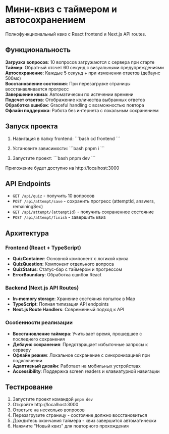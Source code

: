 # Мини-квиз с таймером и автосохранением

Полнофункциональный квиз с React frontend и Next.js API routes.

## Функциональность

**Загрузка вопросов**: 10 вопросов загружаются с сервера при старте  
**Таймер**: Обратный отсчет 60 секунд с визуальными предупреждениями  **Автосохранение**: Каждые 5 секунд + при изменении ответов (дебаунс 500мс)  
**Восстановление состояния**: При перезагрузке страницы восстанавливается прогресс  
**Завершение квиза**: Автоматически по истечении времени  
**Подсчет ответов**: Отображение количества выбранных ответов  
**Обработка ошибок**: Graceful handling с возможностью повтора  
**Офлайн поддержка**: Работа без интернета с локальным сохранением  

## Запуск проекта

1. Навигация в папку frontend:
\`\`\`bash
cd frontend
\`\`\`

2. Установите зависимости:
\`\`\`bash
pnpm i
\`\`\`

3. Запустите проект:
\`\`\`bash
pnpm dev
\`\`\`

Приложение будет доступно на http://localhost:3000

## API Endpoints

- `GET /api/quiz` - получить 10 вопросов
- `POST /api/attempt/save` - сохранить прогресс (attemptId, answers, remainingSec)
- `GET /api/attempt/{attemptId}` - получить сохраненное состояние
- `POST /api/attempt/finish` - завершить квиз

## Архитектура

### Frontend (React + TypeScript)
- **QuizContainer**: Основной компонент с логикой квиза
- **QuizQuestion**: Компонент отдельного вопроса
- **QuizStatus**: Статус-бар с таймером и прогрессом
- **ErrorBoundary**: Обработка ошибок React

### Backend (Next.js API Routes)
- **In-memory storage**: Хранение состояния попыток в Map
- **TypeScript**: Полная типизация API endpoints
- **Next.js Route Handlers**: Современный подход к API

### Особенности реализации
- **Восстановление таймера**: Учитывает время, прошедшее с последнего сохранения
- **Дебаунс сохранения**: Предотвращает избыточные запросы к серверу  
- **Офлайн режим**: Локальное сохранение с синхронизацией при подключении
- **Адаптивный дизайн**: Работает на мобильных устройствах
- **Accessibility**: Поддержка screen readers и клавиатурной навигации

## Тестирование

1. Запустите проект командой `pnpm dev`
2. Откройте http://localhost:3000
3. Ответьте на несколько вопросов
4. Перезагрузите страницу - состояние должно восстановиться
5. Дождитесь окончания таймера - квиз завершится автоматически
6. Нажмите "Новый квиз" для повторного прохождения
